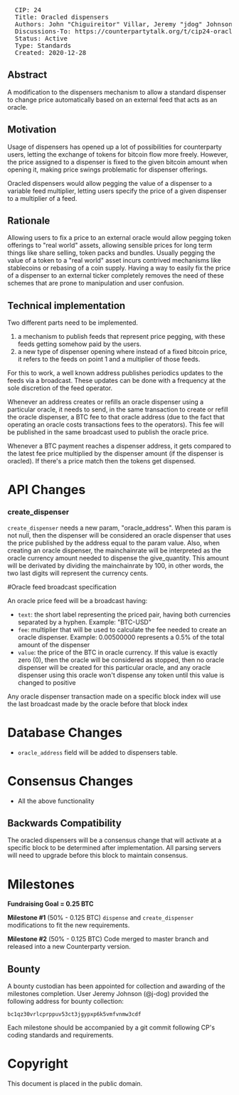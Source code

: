 <pre>
  CIP: 24
  Title: Oracled dispensers
  Authors: John "Chiguireitor" Villar, Jeremy "jdog" Johnson, Javier "pataegrillo" Varona
  Discussions-To: https://counterpartytalk.org/t/cip24-oracled-dispensers/6030
  Status: Active
  Type: Standards
  Created: 2020-12-28
</pre>

## Abstract ##

A modification to the dispensers mechanism to allow a standard dispenser to change
price automatically based on an external feed that acts as an oracle.

## Motivation ##

Usage of dispensers has opened up a lot of possibilities for counterparty users,
letting the exchange of tokens for bitcoin flow more freely. However, the price
assigned to a dispenser is fixed to the given bitcoin amount when opening it,
making price swings problematic for dispenser offerings.

Oracled dispensers would allow pegging the value of a dispenser to a variable
feed multiplier, letting users specify the price of a given dispenser to a
multiplier of a feed.

## Rationale ##

Allowing users to fix a price to an external oracle would allow pegging token
offerings to "real world" assets, allowing sensible prices for long term things
like share selling, token packs and bundles. Usually pegging the value of a
token to a "real world" asset incurs contrived mechanisms like stablecoins or
rebasing of a coin supply. Having a way to easily fix the price of a dispenser
to an external ticker completely removes the need of these schemes that are
prone to manipulation and user confusion.

## Technical implementation ##

Two different parts need to be implemented.

 1) a mechanism to publish feeds that represent price pegging, with these feeds
 getting somehow paid by the users.
 2) a new type of dispenser opening where instead of a fixed bitcoin price, it
 refers to the feeds on point 1 and a multiplier of those feeds.

For this to work, a well known address publishes periodics updates to the feeds
via a broadcast. These updates can be done with a frequency at the sole
discretion of the feed operator.

Whenever an address creates or refills an oracle dispenser using a particular 
oracle, it needs to send, in the same transaction to create or refill the oracle
dispenser, a BTC fee to that oracle address (due to the fact that operating an 
oracle costs transactions fees to the operators). This fee will be published in
the same broadcast used to publish the oracle price. 

Whenever a BTC payment reaches a dispenser address, it gets compared to the
latest fee price multiplied by the dispenser amount (if the dispenser is oracled).
If there's a price match then the tokens get dispensed.

# API Changes

### create_dispenser

`create_dispenser` needs a new param, "oracle_address". When this param is not null,
then the dispenser will be considered an oracle dispenser that uses the price
published by the address equal to the param value. Also, when creating an oracle
dispenser, the mainchainrate will be interpreted as the oracle currency amount
needed to dispense the give_quantity. This amount will be derivated by dividing the
mainchainrate by 100, in other words, the two last digits will represent the
currency cents.

#Oracle feed broadcast specification

An oracle price feed will be a broadcast having:

* `text`: the short label representing the priced pair, having both currencies 
separated by a hyphen. Example: "BTC-USD"
* `fee`: multiplier that will be used to calculate the fee needed to create an
oracle dispenser. Example: 0.00500000 represents a 0.5% of the total amount
of the dispenser
* `value`: the price of the BTC in oracle currency. If this value is exactly zero
(0), then the oracle will be considered as stopped, then no oracle dispenser will be
created for this particular oracle, and any oracle dispenser using this oracle won't
dispense any token until this value is changed to positive

Any oracle dispenser transaction made on a specific block index will use the last
broadcast made by the oracle before that block index

# Database Changes

* `oracle_address` field will be added to dispensers table. 

# Consensus Changes

* All the above functionality

## Backwards Compatibility ##

The oracled dispensers will be a consensus change that will activate at a specific
block to be determined after implementation. All parsing servers will need to
upgrade before this block to maintain consensus.

# Milestones

**Fundraising Goal = 0.25 BTC**

**Milestone #1** (50% - 0.125 BTC)
`dispense` and  `create_dispenser` modifications to fit the
new requirements.

**Milestone #2** (50% - 0.125 BTC)
Code merged to master branch and released into a new Counterparty version.

## Bounty ##

A bounty custodian has been appointed for collection and awarding of the
milestones completion. User Jeremy Johnson (@j-dog) provided the following
address for bounty collection:

    bc1qz30vrlcprppuv53ct3jgypxp6k5vmfvnmw3cdf

Each milestone should be accompanied by a git commit following CP's coding
standards and requirements.

# Copyright

This document is placed in the public domain.
